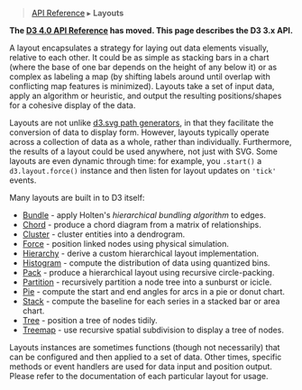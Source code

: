 > [API Reference](API-Reference.md) ▸ **Layouts**

**The [D3 4.0 API Reference](https://github.com/d3/d3/blob/master/API.md) has moved. This page describes the D3 3.x API.**

A layout encapsulates a strategy for laying out data elements visually, relative to each other. It could be as simple as stacking bars in a chart (where the base of one bar depends on the height of any below it) or as complex as labeling a map (by shifting labels around until overlap with conflicting map features is minimized). Layouts take a set of input data, apply an algorithm or heuristic, and output the resulting positions/shapes for a cohesive display of the data.

Layouts are not unlike [d3.svg path generators](SVG-Shapes.md#path-data-generators), in that they facilitate the conversion of data to display form. However, layouts typically operate across a collection of data as a whole, rather than individually. Furthermore, the results of a layout could be used anywhere, not just with SVG. Some layouts are even dynamic through time: for example, you `.start()` a `d3.layout.force()` instance and then listen for layout updates on `'tick'` events.

Many layouts are built in to D3 itself:

* [Bundle](Bundle-Layout.md) - apply Holten's *hierarchical bundling algorithm* to edges.
* [Chord](Chord-Layout.md) - produce a chord diagram from a matrix of relationships.
* [Cluster](Cluster-Layout.md) - cluster entities into a dendrogram.
* [Force](Force-Layout.md) - position linked nodes using physical simulation.
* [Hierarchy](Hierarchy-Layout.md) - derive a custom hierarchical layout implementation.
* [Histogram](Histogram-Layout.md) - compute the distribution of data using quantized bins.
* [Pack](Pack-Layout.md) - produce a hierarchical layout using recursive circle-packing.
* [Partition](Partition-Layout.md) - recursively partition a node tree into a sunburst or icicle.
* [Pie](Pie-Layout.md) - compute the start and end angles for arcs in a pie or donut chart.
* [Stack](Stack-Layout.md) - compute the baseline for each series in a stacked bar or area chart.
* [Tree](Tree-Layout.md) - position a tree of nodes tidily.
* [Treemap](Treemap-Layout.md) - use recursive spatial subdivision to display a tree of nodes.

Layouts instances are sometimes functions (though not necessarily) that can be configured and then applied to a set of data. Other times, specific methods or event handlers are used for data input and position output. Please refer to the documentation of each particular layout for usage.
